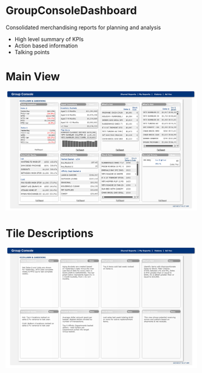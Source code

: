 # GroupConsoleDashboard
Consolidated merchandising reports for planning and analysis

* High level summary of KPIs
* Action based information
* Talking points

# Main View
![alt text](https://github.com/SpencerBGuy/GroupConsoleDashboard/blob/master/Images/group_console_main.PNG)

# Tile Descriptions
![alt text](https://github.com/SpencerBGuy/GroupConsoleDashboard/blob/master/Images/group_console_desc.PNG)
